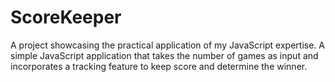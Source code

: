# ScoreKeeper
A project showcasing the practical application of my JavaScript expertise.
A simple JavaScript application that takes the number of games as input and incorporates a tracking feature to keep score and determine the winner.
